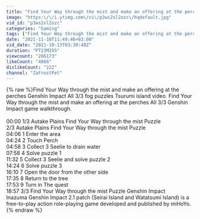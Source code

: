```yaml
---
title: "Find Your Way through the mist and make an offering at the perches Genshin Impact All 3\/3 Puzzles"
image: "https:\/\/i.ytimg.com\/vi\/p3ws2xl2ozc\/hqdefault.jpg"
vid_id: "p3ws2xl2ozc"
categories: "Gaming"
tags: ["Find Your Way through the mist and make an offering at the perches","Find Your Way through the mist and make an offering at the perches Genshin Impact All 3\/3","All 3\/3 Genshin Impact"]
date: "2021-11-10T11:49:46+03:00"
vid_date: "2021-10-13T03:30:40Z"
duration: "PT23M25S"
viewcount: "286173"
likeCount: "4866"
dislikeCount: "222"
channel: "ZaFrostPet"
---
```

{% raw %}Find Your Way through the mist and make an offering at the perches Genshin Impact All 3/3 fog puzzles Tsurumi island video. Find Your Way through the mist and make an offering at the perches All 3/3 Genshin Impact game walkthrough. <br /><br />00:00 1/3 Autake Plains Find Your Way through the mist Puzzle <br />2/3 Autake Plains Find Your Way through the mist Puzzle <br />04:06 1 Enter the area<br />04:24 2 Touch Perch<br />04:58 3 Collect 3 Seelie to drain water<br />07:58 4 Solve puzzle 1<br />11:32 5 Collect 3 Seelie and solve puzzle 2<br />14:24 6 Solve puzzle 3<br />16:10 7 Open the door from the other side<br />17:35 8 Return to the tree<br />17:53 9 Turn in The quest<br />18:57 3/3  Find Your Way through the mist Puzzle Genshin Impact  <br />Inazuma Genshin Impact 2.1 patch (Seirai Island and Watatsumi Island) is a free-to-play action role-playing game developed and published by miHoYo.{% endraw %}
